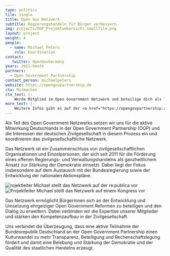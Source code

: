 ```yaml
---
type: politics
tile: single
title: Open Gov Netzwerk
subtitle: Regierungshandeln für Bürger verbessern
img: projects/OGP_Projektuebersicht_smallTile.png
layout: project
weight: 4
people:
  - name: Michael Peters
    role: Koordination
contact:
   twitter: OpenGovGermany
years: 2011-heute
partners:
  - Open Government Partnership
contact_person: michaelpeters
website: https://opengovpartnership.de
cta: Mitmachen
cta_text: |-
    Werde Mitglied im Open Government Netzwerk und beteilige dich als Teil der Zivilgesellschaft am OGP Prozess in Deutschland! Wir arbeiten an ganz unterschiedliche Dingen und es gibt viele Möglichkeiten sich im Netzwerk einzubringen. <br><br>Mehr dazu gibt es <a href="https://opengovpartnership.de/mitmachen/">hier</a>.
more_text: |-
    Weitere Infos gibt es auf der <a href="https://opengovpartnership.de">Website</a> des Open Goverment Netzwerk.
---
```

Als Teil des Open Government Netzwerks setzen wir uns für die aktive Mitwirkung Deutschlands in der Open Government Partnership (OGP) und die Interessen der deutschen Zivilgesellschaft in diesem Prozess ein und koordinieren das zivilgesellschaftliche Netzwerk.

Das Netzwerk ist ein Zusammenschluss von zivilgesellschaftlichen Organisationen und Einzelpersonen, der sich seit 2011 für die Förderung eines offenen Regierungs- und Verwaltungshandelns als ganzheitlichem Ansatz zur Stärkung der Demokratie einsetzt. Dabei liegt der Fokus insbesondere auf dem Austausch mit der Bundesregierung sowie der Entwicklung der nationalen Aktionspläne.

<div class="two-img">
  <img alt="rojektleiter Michael stellt das Netzwerk auf der re:publica vor" src="/files/projects/opengov_img_1.jpg">
  <img alt="Projektleiter Michael stellt das Netzwerk auf einem Kongress vor" src="/files/projects/opengov_img_2.jpg">
</div>

Das Netzwerk ermöglicht Bürgerinnen sich an der Entwicklung und Umsetzung ehrgeiziger Open Government Reformen zu beteiligen und den Dialog zu erweitern. Dabei verbinden wir die Expertise unserer Mitglieder und stärken den Kompetenzaufbau in der Zivilgesellschaft.

Uns verbindet die Überzeugung, dass eine aktive Teilnahme der Bundesrepublik Deutschland an der Open Government Partnership einen Kulturwandel zu mehr Transparenz, Beteiligung und Rechenschaftslegung fördert und damit eine Belebung und Stärkung der Demokratie und der Qualität des staatlichen Handelns erzeugt.
